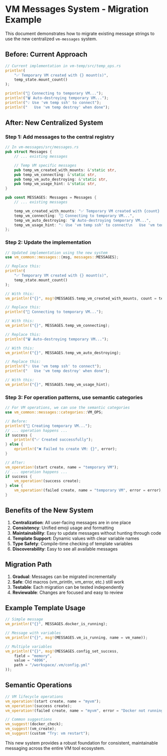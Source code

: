 # VM Messages System - Migration Example

This document demonstrates how to migrate existing message strings to use the new centralized `vm-messages` system.

## Before: Current Approach

```rust
// Current implementation in vm-temp/src/temp_ops.rs
println!(
    "✅ Temporary VM created with {} mount(s)",
    temp_state.mount_count()
);

println!("🔗 Connecting to temporary VM...");
println!("🗑️ Auto-destroying temporary VM...");
println!("💡 Use 'vm temp ssh' to connect");
println!("   Use 'vm temp destroy' when done");
```

## After: New Centralized System

### Step 1: Add messages to the central registry

```rust
// In vm-messages/src/messages.rs
pub struct Messages {
    // ... existing messages

    // Temp VM specific messages
    pub temp_vm_created_with_mounts: &'static str,
    pub temp_vm_connecting: &'static str,
    pub temp_vm_auto_destroying: &'static str,
    pub temp_vm_usage_hint: &'static str,
}

pub const MESSAGES: Messages = Messages {
    // ... existing messages

    temp_vm_created_with_mounts: "✅ Temporary VM created with {count} mount(s)",
    temp_vm_connecting: "🔗 Connecting to temporary VM...",
    temp_vm_auto_destroying: "🗑️ Auto-destroying temporary VM...",
    temp_vm_usage_hint: "💡 Use 'vm temp ssh' to connect\n   Use 'vm temp destroy' when done",
};
```

### Step 2: Update the implementation

```rust
// Updated implementation using the new system
use vm_common::messages::{msg, messages::MESSAGES};

// Replace this:
println!(
    "✅ Temporary VM created with {} mount(s)",
    temp_state.mount_count()
);

// With this:
vm_println!("{}", msg!(MESSAGES.temp_vm_created_with_mounts, count = temp_state.mount_count()));

// Replace this:
println!("🔗 Connecting to temporary VM...");

// With this:
vm_println!("{}", MESSAGES.temp_vm_connecting);

// Replace this:
println!("🗑️ Auto-destroying temporary VM...");

// With this:
vm_println!("{}", MESSAGES.temp_vm_auto_destroying);

// Replace this:
println!("💡 Use 'vm temp ssh' to connect");
println!("   Use 'vm temp destroy' when done");

// With this:
vm_println!("{}", MESSAGES.temp_vm_usage_hint);
```

### Step 3: For operation patterns, use semantic categories

```rust
// For VM operations, we can use the semantic categories
use vm_common::messages::categories::VM_OPS;

// Before:
println!("🚀 Creating temporary VM...");
// ... operation happens ...
if success {
    println!("✅ Created successfully");
} else {
    eprintln!("❌ Failed to create VM: {}", error);
}

// After:
vm_operation!(start create, name = "temporary VM");
// ... operation happens ...
if success {
    vm_operation!(success create);
} else {
    vm_operation!(failed create, name = "temporary VM", error = error);
}
```

## Benefits of the New System

1. **Centralization**: All user-facing messages are in one place
2. **Consistency**: Unified emoji usage and formatting
3. **Maintainability**: Easy to update messages without hunting through code
4. **Template Support**: Dynamic values with clear variable names
5. **Type Safety**: Compile-time checking of template variables
6. **Discoverability**: Easy to see all available messages

## Migration Path

1. **Gradual**: Messages can be migrated incrementally
2. **Safe**: Old macros (vm_println, vm_error, etc.) still work
3. **Testable**: Each migration can be tested independently
4. **Reviewable**: Changes are focused and easy to review

## Example Template Usage

```rust
// Simple message
vm_println!("{}", MESSAGES.docker_is_running);

// Message with variables
vm_println!("{}", msg!(MESSAGES.vm_is_running, name = vm_name));

// Multiple variables
vm_println!("{}", msg!(MESSAGES.config_set_success,
    field = "memory",
    value = "4096",
    path = "/workspace/.vm/config.yml"
));
```

## Semantic Operations

```rust
// VM lifecycle operations
vm_operation!(start create, name = "myvm");
vm_operation!(success create);
vm_operation!(failed create, name = "myvm", error = "Docker not running");

// Common suggestions
vm_suggest!(docker_check);
vm_suggest!(vm_create);
vm_suggest!(custom "Try: vm restart");
```

This new system provides a robust foundation for consistent, maintainable messaging across the entire VM tool ecosystem.